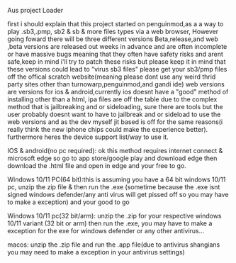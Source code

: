 Aus project Loader

first i should explain that this project started on penguinmod,as a a way to play .sb3,.pmp, sb2 & sb & more files types via a web browser,
However going foward there will be three different versions Beta,release,and web ,beta versions are released out weeks in advance and are often incomplete or have massive bugs meaning that they often have safety risks and arent safe,keep in mind i'll try to patch these risks but please keep it in mind that these versions could lead to "virus sb3 files" please get your sb3/pmp files off the offical scratch website(meaning please dont use any weird thrid party sites other than turnowarp,penguinmod,and gandi ide) web versions are versions for ios & android,currently ios doesnt have a "good" method of installing other than a html, ipa files are off the table due to the complex method that is jailbreaking and or sideloading, sure there are tools but the user probably doesnt want to have to jailbreak and or sideload to use the web versions and as the dev myself jit based is off for the same reasons(i really think the new iphone chips could make the experience better). furthermore heres the device support list/way to use it.

IOS & android(no pc required): ok this method requires internet connect & microsoft edge so go to app store/google play and download edge then download the .html file and open in edge and your free to go.


Windows 10/11 PC(64 bit):this is assuming you have a 64 bit windows 10/11 pc, unzip the zip file & then run the .exe (sometime because the .exe isnt signed windows defender/any anti virus will get pissed off so you may have to make a exception) and your good to go

Windows 10/11 pc(32 bit/arm): unzip the .zip for your respective windows 10/11 variant (32 bit or arm) then run the .exe, you may have to make a exception for the exe for windows defender or any other antivirus...


macos: unzip the .zip file and run the .app file(due to antivirus shangians you may need to make a exception in your antivirus settings)
